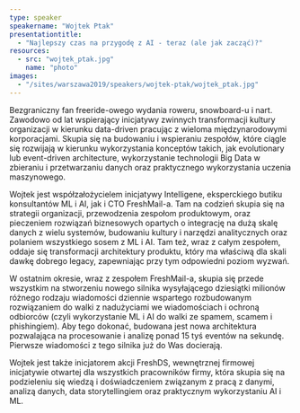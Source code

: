 ```yaml
---
type: speaker
speakername: "Wojtek Ptak"
presentationtitle:
  - "Najlepszy czas na przygodę z AI - teraz (ale jak zacząć)?"
resources:
  - src: "wojtek_ptak.jpg"
    name: "photo"
images:
  - "/sites/warszawa2019/speakers/wojtek-ptak/wojtek_ptak.jpg"
---
```

Bezgraniczny fan freeride-owego wydania roweru, snowboard-u i nart. Zawodowo od lat wspierający inicjatywy zwinnych transformacji kultury organizacji w kierunku data-driven pracując z wieloma międzynarodowymi korporacjami. Skupia się na budowaniu i wspieraniu zespołów, które ciągle się rozwijają w kierunku wykorzystania konceptów takich, jak evolutionary lub event-driven architecture, wykorzystanie technologii Big Data w zbieraniu i przetwarzaniu danych oraz praktycznego wykorzystania uczenia maszynowego.

Wojtek jest współzałożycielem inicjatywy Intelligene, eksperckiego butiku konsultantów ML i AI, jak i CTO FreshMail-a. Tam na codzień skupia się na strategii organizacji, przewodzenia zespołom produktowym, oraz pieczeniem rozwiązań biznesowych opartych o integrację na dużą skalę danych z wielu systemów, budowaniu kultury i narzędzi analitycznych oraz polaniem wszystkiego sosem z ML i AI. Tam też, wraz z całym zespołem, oddaje się transformacji architektury produktu, który ma właściwą dla skali dawkę dobrego legacy, zapewniając przy tym odpowiedni poziom wyzwań.

W ostatnim okresie, wraz z zespołem FreshMail-a, skupia się przede wszystkim na stworzeniu nowego silnika wysyłającego dziesiątki milionów różnego rodzaju wiadomości dziennie wspartego rozbudowanym rozwiązaniem do walki z nadużyciami we wiadomościach i ochroną odbiorców (czyli wykorzystanie ML i AI do walki ze spamem, scamem i phishingiem). Aby tego dokonać, budowana jest nowa architektura pozwalająca na procesowanie i analizę ponad 15 tyś eventów na sekundę. Pierwsze wiadomości z tego silnika już do Was docierają.

Wojtek jest także inicjatorem akcji FreshDS, wewnętrznej firmowej inicjatywie otwartej dla wszystkich pracowników firmy, która skupia się na podzieleniu się wiedzą i doświadczeniem związanym z pracą z danymi, analizą danych, data storytellingiem oraz praktycznym wykorzystaniu AI i ML.
